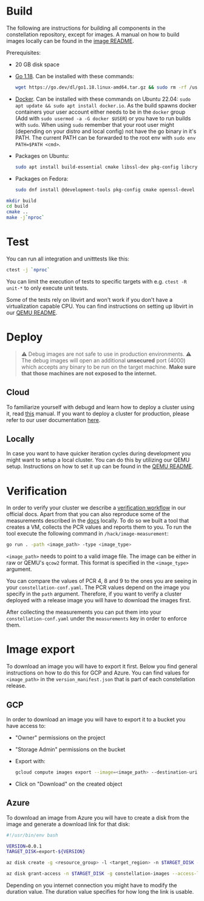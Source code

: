 # Build

The following are instructions for building all components in the constellation repository, except for images. A manual on how to build images locally can be found in the [image README](/image/README.md).

Prerequisites:

* 20 GB disk space
* [Go 1.18](https://go.dev/doc/install). Can be installed with these commands:

  ```sh
  wget https://go.dev/dl/go1.18.linux-amd64.tar.gz && sudo rm -rf /usr/local/go && sudo tar -C /usr/local -xzf go1.18.linux-amd64.tar.gz && export PATH=$PATH:/usr/local/go/bin
  ```

* [Docker](https://docs.docker.com/engine/install/). Can be installed with these commands on Ubuntu 22.04: `sudo apt update && sudo apt install docker.io`. As the build spawns docker containers your user account either needs to be in the `docker` group (Add with `sudo usermod -a -G docker $USER`) or you have to run builds with `sudo`. When using `sudo` remember that your root user might (depending on your distro and local config) not have the go binary in it's PATH. The current PATH can be forwarded to the root env with `sudo env PATH=$PATH <cmd>`.

* Packages on Ubuntu:

  ```sh
  sudo apt install build-essential cmake libssl-dev pkg-config libcryptsetup12 libcryptsetup-dev
  ```

* Packages on Fedora:

  ```sh
  sudo dnf install @development-tools pkg-config cmake openssl-devel cryptsetup-libs cryptsetup-devel
  ```

```sh
mkdir build
cd build
cmake ..
make -j`nproc`
```

# Test

You can run all integration and unitttests like this:

```sh
ctest -j `nproc`
```

You can limit the execution of tests to specific targets with e.g. `ctest -R unit-*` to only execute unit tests.

Some of the tests rely on libvirt and won't work if you don't have a virtualization capable CPU. You can find instructions on setting up libvirt in our [QEMU README](qemu.md).

# Deploy

> :warning: Debug images are not safe to use in production environments. :warning:
The debug images will open an additional **unsecured** port (4000) which accepts any binary to be run on the target machine. **Make sure that those machines are not exposed to the internet.**

## Cloud

To familiarize yourself with debugd and learn how to deploy a cluster using it, read [this](/debugd/README.md) manual.
If you want to deploy a cluster for production, please refer to our user documentation [here](https://docs.edgeless.systems/constellation/getting-started/first-steps#create-a-cluster).

## Locally

In case you want to have quicker iteration cycles during development you might want to setup a local cluster.
You can do this by utilizing our QEMU setup.
Instructions on how to set it up can be found in the [QEMU README](qemu.md).

# Verification

In order to verify your cluster we describe a [verification workflow](https://docs.edgeless.systems/constellation/workflows/verify-cluster) in our official docs.
Apart from that you can also reproduce some of the measurements described in the [docs](https://docs.edgeless.systems/constellation/architecture/attestation#runtime-measurements) locally.
To do so we built a tool that creates a VM, collects the PCR values and reports them to you.
To run the tool execute the following command in `/hack/image-measurement`:

```sh
go run . -path <image_path> -type <image_type>
```

`<image_path>` needs to point to a valid image file.
The image can be either in raw or QEMU's `qcow2` format.
This format is specified in the `<image_type>` argument.

You can compare the values of PCR 4, 8 and 9 to the ones you are seeing in your `constellation-conf.yaml`.
The PCR values depend on the image you specify in the `path` argument.
Therefore, if you want to verify a cluster deployed with a release image you will have to download the images first.

After collecting the measurements you can put them into your `constellation-conf.yaml` under the `measurements` key in order to enforce them.

# Image export

To download an image you will have to export it first.
Below you find general instructions on how to do this for GCP and Azure.
You can find values for `<image_path>` in the `version_manifest.json` that is part of each constellation release.

## GCP

In order to download an image you will have to export it to a bucket you have access to:

* "Owner" permissions on the project
* "Storage Admin" permissions on the bucket
* Export with:

  ```bash
  gcloud compute images export --image=<image_path> --destination-uri=<bucket_uri> --export-format=qcow2 --project=<image_project>
  ```

* Click on "Download" on the created object

## Azure

To download an image from Azure you will have to create a disk from the image and generate a download link for that disk:

```bash
#!/usr/bin/env bash

VERSION=0.0.1
TARGET_DISK=export-${VERSION}

az disk create -g <resource_group> -l <target_region> -n $TARGET_DISK --hyper-v-generation V2 --os-type Linux --sku standard_lrs --security-type TrustedLaunch --gallery-image-reference <image_path>

az disk grant-access -n $TARGET_DISK -g constellation-images --access-level Read --duration-in-seconds 3600 | jq -r .accessSas
```

Depending on you internet connection you might have to modify the duration value.
The duration value specifies for how long the link is usable.
